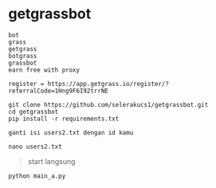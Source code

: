 # getgrassbot
```
bot
grass
getgrass
botgrass
grassbot
earn free with proxy
```


```
register = https://app.getgrass.io/register/?referralCode=1Hng9F6I92trrNE
```
```
git clone https://github.com/selerakucs1/getgrassbot.git
cd getgrassbot
pip install -r requirements.txt
```
```ganti isi users2.txt dengan id kamu```
```
nano users2.txt
```
> start langsung
```
python main_a.py
```

